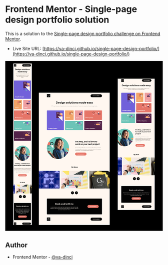 # Frontend Mentor - Single-page design portfolio solution

This is a solution to the [Single-page design portfolio challenge on Frontend Mentor](https://www.frontendmentor.io/challenges/singlepage-design-portfolio-2MMhyhfKVo).

- Live Site URL: [https://va-dinci.github.io/single-page-design-portfolio/](https://va-dinci.github.io/single-page-design-portfolio/)

![](./preview/mysite.png)

## Author

- Frontend Mentor - [@va-dinci](https://www.frontendmentor.io/profile/va-dinci)
